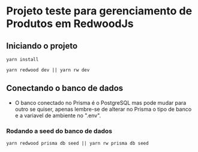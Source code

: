# Projeto teste para gerenciamento de Produtos em RedwoodJs

## Iniciando o projeto

``yarn install``

``yarn redwood dev || yarn rw dev``

## Conectando o banco de dados

- O banco conectado no Prisma é o PostgreSQL mas pode mudar para outro se quiser, apenas lembre-se de alterar no Prisma o tipo de banco e a variavel de ambiente no ".env".

### Rodando a seed do banco de dados

``yarn redwood prisma db seed || yarn rw prisma db seed``
